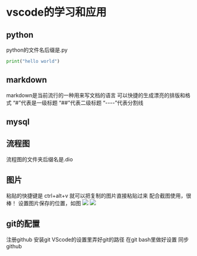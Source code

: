 # vscode的学习和应用
## python
python的文件名后缀是.py
```py
print("hello world")
```
## markdown
markdown是当前流行的一种用来写文档的语言
可以快捷的生成漂亮的排版和格式
“#”代表是一级标题
“##”代表二级标题
“----”代表分割线
## mysql
## 流程图
流程图的文件夹后缀名是.dio
## 图片
粘贴的快捷键是
ctrl+alt+v
就可以把复制的图片直接粘贴过来
配合截图使用，很棒！
设置图片保存的位置，如图
![](2020-09-03-10-37-37.png)
![](2020-09-03-10-38-13.png)
## git的配置
注册github
安装git
VScode的设置里弄好git的路径
在git bash里做好设置
同步github